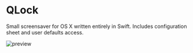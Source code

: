 # QLock

Small screensaver for OS X written entirely in Swift. Includes configuration sheet and user defaults access.

![preview](https://raw.githubusercontent.com/tbrek/qlock/master/images/preview.pn)
